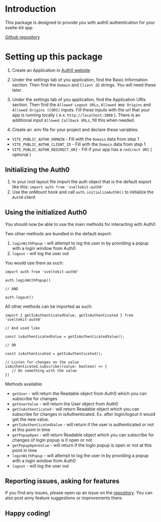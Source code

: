 # Introduction

This package is designed to provide you with auth0 authentication for your svelte-kit app

[Github repository](https://github.com/Golemas7/sveltekit-auth0)

# Setting up this package

1. Create an Application in [Auth0 website](https://auth0.com/)

2. Under the settings tab of you application, find the Basic Information section. Then find the `Domain` and `Client ID` strings. You will need these later.

3. Under the settings tab of you application, find the Application URIs section. 
   Then find the `Allowed Logout URLs`, `Allowed Web Origins` and `Allowed Origins (CORS)` inputs. 
   Fill these inputs with the url that your app is running locally ( e.x. `http://localhost:3000` ).
   There is an additional input `Allowed Callback URLs`, fill this when needed.

4. Create an .env file for your project and declare these variables:

* `VITE_PUBLIC_AUTH0_DOMAIN` - Fill with the `Domain` data from step 1
* `VITE_PUBLIC_AUTH0_CLIENT_ID` - Fill with the `Domain` data from step 1
* `VITE_PUBLIC_AUTH0_REDIRECT_URI` - Fill if your app has a `redirect URI` ( optional )

## Initializing the Auth0

1. In your root layout file import the auth object that is the default export like this:
```import auth from 'sveltekit-auth0'```
2. Use the onMount hook and call ```auth.initializeAuth0()``` to initialize the `Auth0` client

## Using the initialized Auth0
You should now be able to use the main methods for interacting with Auth0

Two other methods are bundled in the default export:
1. `loginWithPopup` - will attempt to log the user in by providing a popup with a login window from Auth0
2. `logout` - will log the user out

You would use them as such:
```
import auth from 'sveltekit-auth0'

auth.loginWithPopup()

// AND

auth.logout()
```


All other methods can be imported as such:

```
import { getIsAuthenticatedValue, getIsAuthenticated } from 'sveltekit-auth0'

// And used like

const isAuthenticatedValue = getIsAuthenticatedValue();

// OR

const isAuthenticated = getIsAuthenticated();

// Listen for changes on the value
isAuthenticated.subscribe((value: boolean) => {
   // Do something with the value
})
```

Methods available:

* `getUser` - will return the Readable<User> object from Auth0 which you can subscribe for changes
* `getUserValue` - will return the User object from Auth0
* `getIsAuthenticated` - will return Readable<boolean> object which you can subscribe for changes in isAuthenticated. 
Ex. after login/logout it would get the new value.
* `getIsAuthenticatedValue` - will return if the user is authenticated or not at this point in time
* `getPopupOpen` - will return Readable<boolean> object which you can subscribe for changes of login popup is it open or not
* `getPopupOpenValue` - will return if the login popup is open or not at this point in time
* `loginWithPopup` - will attempt to log the user in by providing a popup with a login window from Auth0
* `logout` - will log the user out


## Reporting issues, asking for features

If you find any issues, please open up an issue on the [repository](https://github.com/Golemas7/sveltekit-auth0).
You can also post anny feature suggestions or improvements there.

## Happy coding!